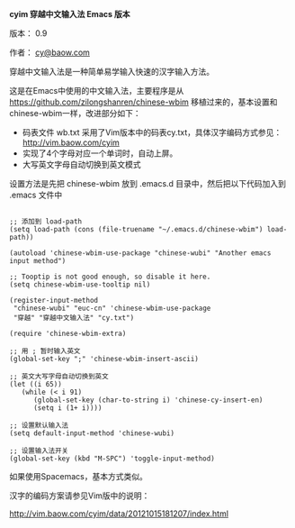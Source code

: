 **cyim 穿越中文输入法 Emacs 版本**

版本： 0.9

作者： cy@baow.com

穿越中文输入法是一种简单易学输入快速的汉字输入方法。

这是在Emacs中使用的中文输入法，主要程序是从 <https://github.com/zilongshanren/chinese-wbim> 移植过来的，基本设置和chinese-wbim一样，改进部分如下：

-   码表文件 wb.txt 采用了Vim版本中的码表cy.txt，具体汉字编码方式参见： <http://vim.baow.com/cyim>
-   实现了4个字母对应一个单词时，自动上屏。
-   大写英文字母自动切换到英文模式

设置方法是先把 chinese-wbim 放到 .emacs.d 目录中，然后把以下代码加入到 .emacs 文件中

```emacs-lisp

;; 添加到 load-path
(setq load-path (cons (file-truename "~/.emacs.d/chinese-wbim") load-path))

(autoload 'chinese-wbim-use-package "chinese-wubi" "Another emacs input method")

;; Tooptip is not good enough, so disable it here.
(setq chinese-wbim-use-tooltip nil)

(register-input-method
 "chinese-wubi" "euc-cn" 'chinese-wbim-use-package
 "穿越" "穿越中文输入法" "cy.txt")

(require 'chinese-wbim-extra)

;; 用 ; 暂时输入英文
(global-set-key ";" 'chinese-wbim-insert-ascii)

;; 英文大写字母自动切换到英文
(let ((i 65))
   (while (< i 91)
      (global-set-key (char-to-string i) 'chinese-cy-insert-en)
      (setq i (1+ i))))

;; 设置默认输入法
(setq default-input-method 'chinese-wubi)

;; 设置输入法开关 
(global-set-key (kbd "M-SPC") 'toggle-input-method)

```

如果使用Spacemacs，基本方式类似。

汉字的编码方案请参见Vim版中的说明：

<http://vim.baow.com/cyim/data/20121015181207/index.html>
